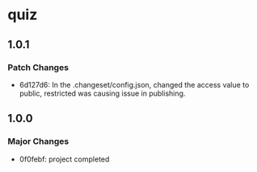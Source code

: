 # quiz

## 1.0.1

### Patch Changes

- 6d127d6: In the .changeset/config.json, changed the access value to public, restricted was causing issue in publishing.

## 1.0.0

### Major Changes

- 0f0febf: project completed
